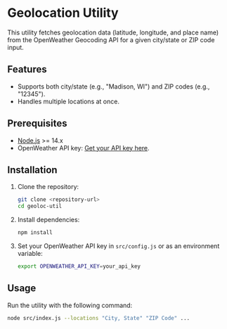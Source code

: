 # Geolocation Utility

This utility fetches geolocation data (latitude, longitude, and place name) from the OpenWeather Geocoding API for a given city/state or ZIP code input.

## Features

- Supports both city/state (e.g., "Madison, WI") and ZIP codes (e.g., "12345").
- Handles multiple locations at once.

## Prerequisites

- [Node.js](https://nodejs.org/) >= 14.x
- OpenWeather API key: [Get your API key here](https://openweathermap.org/api).

## Installation

1. Clone the repository:
    ```bash
    git clone <repository-url>
    cd geoloc-util
    ```

2. Install dependencies:
    ```bash
    npm install
    ```

3. Set your OpenWeather API key in `src/config.js` or as an environment variable:
    ```bash
    export OPENWEATHER_API_KEY=your_api_key
    ```

## Usage

Run the utility with the following command:
```bash
node src/index.js --locations "City, State" "ZIP Code" ...
